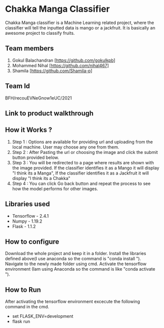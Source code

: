 # Chakka Manga Classifier

Chakka Manga classifier is a Machine Learning related project, where the classifier will tell the inputted data is mango or a jackfruit. It is basically an awesome project to classify fruits.

## Team members

1. Gokul Balachandran [https://github.com/gokulkpb]
2. Mohammed Nihal [https://github.com/nihal467]
3. Shamila [https://github.com/Shamila-p]

## Team Id

BFH/recouEVNeGnow1eUC/2021

## Link to product walkthrough



## How it Works ?

1. Step 1 : Options are available for providing url and uploading from the local machine. User may choose any one from them.
2. Step 2 : After Pasting the url or choosing the image and click the submit button provided below.
3. Step 3 : You will be redirected to a page where results are shown with the image provided.
            If the classifier identifies it as a Mango it will display "I think its a Manga",
            If the classifier identifies it as a Jackfruit it will display "I think its a Chakka"
4. Step 4 : You can click Go back button and repeat the process to see how the model performs for other images.

## Libraries used

- Tensorflow - 2.4.1
- Numpy      - 1.19.2
- Flask      - 1.1.2


## How to configure

Download the whole project and keep it in a folder. 
Install the libraries defined above(I use anaconda so the command is "conda install <package-name>"). 
Navigate to the newly made folder using cmd. 
Activate the tensorflow environment (Iam using Anaconda so the command is like "conda activate <name-of-environment>"). 

## How to Run
After activating the tensorflow environment excecute the following command in the cmd.
  - set FLASK_ENV=development
  - flask run
  
